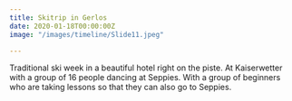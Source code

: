 ```yaml
---
title: Skitrip in Gerlos
date: 2020-01-18T00:00:00Z
image: "/images/timeline/Slide11.jpeg"

---
```

Traditional ski week in a beautiful hotel right on the piste. At Kaiserwetter with a group of 16 people dancing at Seppies. With a group of beginners who are taking lessons so that they can also go to Seppies.

